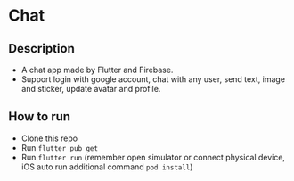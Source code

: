 # Chat 

## Description
* A chat app made by Flutter and Firebase.
* Support login with google account, chat with any user, send text, image and sticker, update avatar and profile.
## How to run
* Clone this repo
* Run `flutter pub get`
* Run `flutter run` (remember open simulator or connect physical device, iOS auto run additional command `pod install`)

